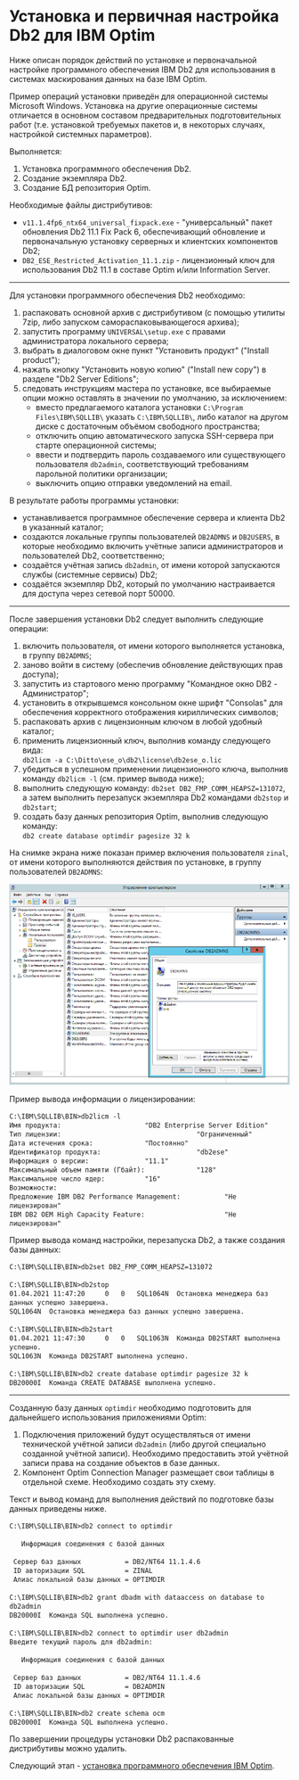 # Установка и первичная настройка Db2 для IBM Optim

Ниже описан порядок действий по установке и первоначальной настройке
программного обеспечения IBM Db2 для использования в системах
маскирования данных на базе IBM Optim.

Пример операций установки приведён для операционной системы
Microsoft Windows. Установка на другие операционные системы
отличается в основном составом предварительных подготовительных
работ (т.е. установкой требуемых пакетов и, в некоторых
случаях, настройкой системных параметров).

Выполняется:
1. Установка программного обеспечения Db2.
2. Создание экземпляра Db2.
3. Создание БД репозитория Optim.

Необходимые файлы дистрибутивов:
* `v11.1.4fp6_ntx64_universal_fixpack.exe` - "универсальный" пакет
  обновления Db2 11.1 Fix Pack 6, обеспечивающий обновление и
  первоначальную установку серверных и клиентских компонентов Db2;
* `DB2_ESE_Restricted_Activation_11.1.zip` - лицензионный ключ для
  использования Db2 11.1 в составе Optim и/или Information Server.

---

Для установки программного обеспечения Db2 необходимо:
1. распаковать основной архив с дистрибутивом (с помощью утилиты 7zip,
   либо запуском самораспаковывающегося архива);
1. запустить программу `UNIVERSAL\setup.exe` с правами администратора
   локального сервера;
1. выбрать в диалоговом окне пункт "Установить продукт" ("Install
   product");
1. нажать кнопку "Установить новую копию" ("Install new copy")
   в разделе "Db2 Server Editions";
1. следовать инструкциям мастера по установке, все выбираемые опции
   можно оставлять в значении по умолчанию, за исключением:
    * вместо предлагаемого каталога установки `C:\Program Files\IBM\SQLLIB\`
      указать `C:\IBM\SQLLIB\`, либо каталог на другом диске с достаточным
      объёмом свободного пространства;
    * отключить опцию автоматического запуска SSH-сервера
      при старте операционной системы;
    * ввести и подтвердить пароль создаваемого или существующего
      пользователя `db2admin`, соответствующий требованиям парольной
      политики организации;
    * выключить опцию отправки уведомлений на email.

В результате работы программы установки:
* устанавливается программное обеспечение сервера и клиента Db2 в
  указанный каталог;
* создаются локальные группы пользователей `DB2ADMNS` и `DB2USERS`, в
  которые необходимо включить учётные записи администраторов и
  пользователей Db2, соответственно;
* создаётся учётная запись `db2admin`, от имени которой запускаются
  службы (системные сервисы) Db2;
* создаётся экземпляр Db2, который по умолчанию настраивается
  для доступа через сетевой порт 50000.

---

После завершения установки Db2 следует выполнить следующие операции:
1. включить пользователя, от имени которого выполняется установка,
   в группу `DB2ADMNS`;
1. заново войти в систему (обеспечив обновление действующих прав
   доступа);
1. запустить из стартового меню программу "Командное окно DB2 - Администратор";
1. установить в открывшемся консольном окне шрифт "Consolas" для
   обеспечения корректного отображения кириллических символов;
1. распаковать архив с лицензионным ключом в любой удобный каталог;
1. применить лицензионный ключ, выполнив команду следующего вида:<br/>
   `db2licm -a C:\Ditto\ese_o\db2\license\db2ese_o.lic`
1. убедиться в успешном применении лицензионного ключа, выполнив
   команду `db2licm -l` (см. пример вывода ниже);
1. выполнить следующую команду: `db2set DB2_FMP_COMM_HEAPSZ=131072`,
   а затем выполнить перезапуск экземпляра Db2 командами `db2stop`
   и `db2start`;
1. создать базу данных репозитория Optim, выполнив следующую команду:<br/>
   `db2 create database optimdir pagesize 32 k`

На снимке экрана ниже показан пример включения пользователя `zinal`,
от имени которого выполняются действия по установке, в группу
пользователей `DB2ADMNS`:

![Пользователя в группу DB2ADMNS](images/optim-db2-groups.png)

Пример вывода информации о лицензировании:
```
C:\IBM\SQLLIB\BIN>db2licm -l
Имя продукта:                     "DB2 Enterprise Server Edition"
Тип лицензии:                                  "Ограниченный"
Дата истечения срока:             "Постоянно"
Идентификатор продукта:                        "db2ese"
Информация о версии:              "11.1"
Максимальный объем памяти (Гбайт):             "128"
Максимальное число ядер:          "16"
Возможности:
Предложение IBM DB2 Performance Management:           "Не лицензирован"
IBM DB2 OEM High Capacity Feature:                    "Не лицензирован"
```

Пример вывода команд настройки, перезапуска Db2, а также создания базы данных:
```
C:\IBM\SQLLIB\BIN>db2set DB2_FMP_COMM_HEAPSZ=131072

C:\IBM\SQLLIB\BIN>db2stop
01.04.2021 11:47:20     0   0   SQL1064N  Остановка менеджера баз данных успешно завершена.
SQL1064N  Остановка менеджера баз данных успешно завершена.

C:\IBM\SQLLIB\BIN>db2start
01.04.2021 11:47:30     0   0   SQL1063N  Команда DB2START выполнена успешно.
SQL1063N  Команда DB2START выполнена успешно.

C:\IBM\SQLLIB\BIN>db2 create database optimdir pagesize 32 k
DB20000I  Команда CREATE DATABASE выполнена успешно.
```

---

Созданную базу данных `optimdir` необходимо подготовить для
дальнейшего использования приложениями Optim:
1. Подключения приложений будут осуществляться от имени технической
   учётной записи `db2admin` (либо другой специально созданной учётной
   записи). Необходимо предоставить этой учётной записи права на
   создание объектов в базе данных.
1. Компонент Optim Connection Manager размещает свои таблицы в
   отдельной схеме. Необходимо создать эту схему.

Текст и вывод команд для выполнения действий по подготовке базы данных
приведены ниже.

```
C:\IBM\SQLLIB\BIN>db2 connect to optimdir

   Информация соединения с базой данных

 Сервер баз данных           = DB2/NT64 11.1.4.6
 ID авторизации SQL          = ZINAL
 Алиас локальной базы данных = OPTIMDIR

C:\IBM\SQLLIB\BIN>db2 grant dbadm with dataaccess on database to db2admin
DB20000I  Команда SQL выполнена успешно.

C:\IBM\SQLLIB\BIN>db2 connect to optimdir user db2admin
Введите текущий пароль для db2admin:

   Информация соединения с базой данных

 Сервер баз данных           = DB2/NT64 11.1.4.6
 ID авторизации SQL          = DB2ADMIN
 Алиас локальной базы данных = OPTIMDIR

C:\IBM\SQLLIB\BIN>db2 create schema ocm
DB20000I  Команда SQL выполнена успешно.
```

По завершении процедуры установки Db2 распакованные дистрибутивы
можно удалить.


Следующий этап - [установка программного обеспечения IBM Optim](OptimOptimInstall).
